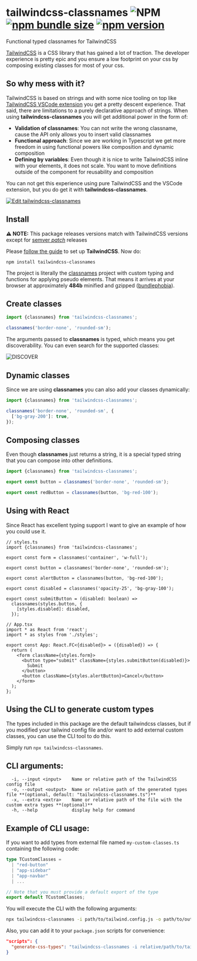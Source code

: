# tailwindcss-classnames ![NPM](https://img.shields.io/npm/l/tailwindcss-classnames) [![npm bundle size](https://img.shields.io/bundlephobia/minzip/tailwindcss-classnames)](https://bundlephobia.com/result?p=tailwindcss-classnames) [![npm version](https://img.shields.io/npm/v/tailwindcss-classnames.svg)](https://www.npmjs.com/package/tailwindcss-classnames)

Functional typed classnames for TailwindCSS

[TailwindCSS](https://tailwindcss.com/) is a CSS library that has gained a lot of traction. The developer experience is pretty epic and you ensure a low footprint on your css by composing existing classes for most of your css.

## So why mess with it?

TailwindCSS is based on strings and with some nice tooling on top like [TailwindCSS VSCode extension](https://marketplace.visualstudio.com/items?itemName=bradlc.vscode-tailwindcss) you get a pretty descent experience. That said, there are limitations to a purely declarative approach of strings. When using **tailwindcss-classnames** you will get additional power in the form of:

- **Validation of classnames**: You can not write the wrong classname, cause the API only allows you to insert valid classnames
- **Functional approach**: Since we are working in Typescript we get more freedom in using functional powers like composition and dynamic composition
- **Defining by variables**: Even though it is nice to write TailwindCSS inline with your elements, it does not scale. You want to move definitions outside of the component for reusability and composition

You can not get this experience using pure TailwindCSS and the VSCode extension, but you do get it with **tailwindcss-classnames**.

[![Edit tailwindcss-classnames](https://codesandbox.io/static/img/play-codesandbox.svg)](https://codesandbox.io/s/elegant-lederberg-sih5r?fontsize=14&hidenavigation=1&theme=dark)

## Install

**⚠️ NOTE:** This package releases versions match with TailwindCSS versions except for [semver _patch_](https://semver.org/) releases

Please [follow the guide](https://tailwindcss.com/docs/installation/) to set up **TailwindCSS**. Now do:

```
npm install tailwindcss-classnames
```

The project is literally the [classnames](https://www.npmjs.com/package/classnames) project with custom typing and functions for applying pseudo elements. That means it arrives at your browser at approximately **484b** minified and gzipped ([bundlephobia](https://bundlephobia.com/result?p=tailwindcss-classnames)).

## Create classes

```js
import {classnames} from 'tailwindcss-classnames';

classnames('border-none', 'rounded-sm');
```

The arguments passed to **classnames** is typed, which means you get discoverability. You can even search for the supported classes:

![DISCOVER](/discover.png)

## Dynamic classes

Since we are using **classnames** you can also add your classes dynamically:

```js
import {classnames} from 'tailwindcss-classnames';

classnames('border-none', 'rounded-sm', {
  ['bg-gray-200']: true,
});
```

## Composing classes

Even though **classnames** just returns a string, it is a special typed string that you can compose into other definitions.

```js
import {classnames} from 'tailwindcss-classnames';

export const button = classnames('border-none', 'rounded-sm');

export const redButton = classnames(button, 'bg-red-100');
```

## Using with React

Since React has excellent typing support I want to give an example of how you could use it.

```tsx
// styles.ts
import {classnames} from 'tailwindcss-classnames';

export const form = classnames('container', 'w-full');

export const button = classnames('border-none', 'rounded-sm');

export const alertButton = classnames(button, 'bg-red-100');

export const disabled = classnames('opacity-25', 'bg-gray-100');

export const submitButton = (disabled: boolean) =>
  classnames(styles.button, {
    [styles.disabled]: disabled,
  });

// App.tsx
import * as React from 'react';
import * as styles from './styles';

export const App: React.FC<{disabled}> = ({disabled}) => {
  return (
    <form className={styles.form}>
      <button type="submit" className={styles.submitButton(disabled)}>
        Submit
      </button>
      <button className={styles.alertButton}>Cancel</button>
    </form>
  );
};
```

## Using the CLI to generate custom types

The types included in this package are the default tailwindcss classes, but if you modified your tailwind config file and/or want to add external custom classes, you can use the CLI tool to do this.

Simply run `npx tailwindcss-classnames`.

## CLI arguments:

```
  -i, --input <input>    Name or relative path of the TailwindCSS config file
  -o, --output <output>  Name or relative path of the generated types file **(optional, default: "tailwindcss-classnames.ts")**
  -x, --extra <extra>    Name or relative path of the file with the custom extra types **(optional)**
  -h, --help             display help for command
```

## Example of CLI usage:

If you want to add types from external file named `my-custom-classes.ts`
containing the following code:

```ts
type TCustomClasses =
  | "red-button"
  | "app-sidebar"
  | "app-navbar"
  | ...

// Note that you must provide a default export of the type
export default TCustomClasses;
```

You will execute the CLI with the following arguments:

```bash
npx tailwindcss-classnames -i path/to/tailwind.config.js -o path/to/output-file.ts -x my-custom-classes
```

Also, you can add it to your `package.json` scripts for convenience:

```json
"scripts": {
  "generate-css-types": "tailwindcss-classnames -i relative/path/to/tailwind.config.js"
}
```
